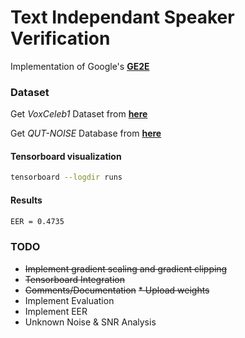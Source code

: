 # Text Independant Speaker Verification
Implementation of Google's [__GE2E__](https://arxiv.org/pdf/1710.10467.pdf) 

### Dataset
Get _VoxCeleb1_ Dataset from [__here__](http://www.robots.ox.ac.uk/~vgg/data/voxceleb/vox1.html)

Get _QUT-NOISE_ Database from [__here__](https://research.qut.edu.au/saivt/databases/qut-noise-databases-and-protocols/)

#### Tensorboard visualization
```bash
tensorboard --logdir runs
```
#### Results
```bash
EER = 0.4735
```

### TODO
* ~~Implement gradient scaling and gradient clipping~~
* ~~Tensorboard Integration~~
* ~~Comments/Documentation~~
~~* Upload weights~~
* Implement Evaluation
* Implement EER
* Unknown Noise & SNR Analysis


